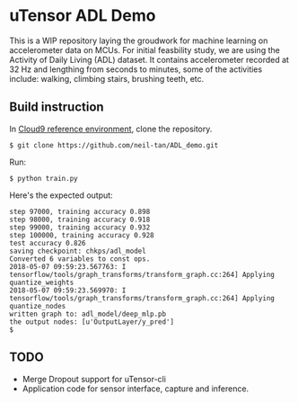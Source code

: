# uTensor ADL Demo

  This is a WIP repository laying the groudwork for machine learning on accelerometer data on MCUs. For initial feasbility study, we are using the Activity of Daily Living (ADL) dataset. It contains accelerometer recorded at 32 Hz and lengthing from seconds to minutes, some of the activities include: walking, climbing stairs, brushing teeth, etc.
  
## Build instruction
In [Cloud9 reference environment](https://github.com/uTensor/cloud9-installer), clone the repository.

```
$ git clone https://github.com/neil-tan/ADL_demo.git
```

Run:

 ```
$ python train.py
 ```
Here's the expected output:

 ```
step 97000, training accuracy 0.898
step 98000, training accuracy 0.918
step 99000, training accuracy 0.932
step 100000, training accuracy 0.928
test accuracy 0.826
saving checkpoint: chkps/adl_model
Converted 6 variables to const ops.
2018-05-07 09:59:23.567763: I tensorflow/tools/graph_transforms/transform_graph.cc:264] Applying quantize_weights
2018-05-07 09:59:23.569970: I tensorflow/tools/graph_transforms/transform_graph.cc:264] Applying quantize_nodes
written graph to: adl_model/deep_mlp.pb
the output nodes: [u'OutputLayer/y_pred']
$
 ```
## TODO

 - Merge Dropout support for uTensor-cli
 - Application code for sensor interface, capture and inference.